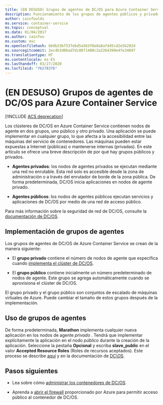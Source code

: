 ```yaml
---
title: (EN DESUSO) Grupos de agentes de DC/OS para Azure Container Service
description: Funcionamiento de los grupos de agentes públicos y privados con un clúster de DC/OS de Azure Container Service.
author: iainfoulds
ms.service: container-service
ms.topic: conceptual
ms.date: 01/04/2017
ms.author: iainfou
ms.custom: mvc
ms.openlocfilehash: bb9b33bf537ebd5a563f8e8a8afd45cd2e5b292d
ms.sourcegitcommit: 2ec4b3d0bad7dc0071400c2a2264399e4fe34897
ms.translationtype: HT
ms.contentlocale: es-ES
ms.lasthandoff: 03/27/2020
ms.locfileid: "76278376"
---
```

# <a name="deprecated-dcos-agent-pools-for-azure-container-service"></a>(EN DESUSO) Grupos de agentes de DC/OS para Azure Container Service

[!INCLUDE [ACS deprecation](../../../includes/container-service-deprecation.md)]

Los clústeres de DC/OS en Azure Container Service contienen nodos de agente en dos grupos, uno público y otro privado. Una aplicación se puede implementar en cualquier grupo, lo que afecta a la accesibilidad entre las máquinas del servicio de contenedores. Las máquinas pueden estar expuestas a Internet (públicas) o mantenerse internas (privadas). En este artículo se ofrece una breve descripción de por qué hay grupos públicos y privados.


* **Agentes privados**: los nodos de agentes privados se ejecutan mediante una red no enrutable. Esta red solo es accesible desde la zona de administración o a través del enrutador de borde de la zona pública. De forma predeterminada, DC/OS inicia aplicaciones en nodos de agente privado. 

* **Agentes públicos**: los nodos de agentes públicos ejecutan servicios y aplicaciones de DC/OS por medio de una red de acceso público. 

Para más información sobre la seguridad de red de DC/OS, consulte la [documentación de DC/OS](https://docs.mesosphere.com/).

## <a name="deploy-agent-pools"></a>Implementación de grupos de agentes

Los grupos de agentes de DC/OS de Azure Container Service se crean de la manera siguiente:

* El **grupo privado** contiene el número de nodos de agente que especifica cuando [implementa el clúster de DC/OS](container-service-deployment.md). 

* El **grupo público** contiene inicialmente un número predeterminado de nodos de agente. Este grupo se agrega automáticamente cuando se aprovisiona el clúster de DC/OS.

El grupo privado y el grupo público son conjuntos de escalado de máquinas virtuales de Azure. Puede cambiar el tamaño de estos grupos después de la implementación.

## <a name="use-agent-pools"></a>Uso de grupos de agentes
De forma predeterminada, **Marathon** implementa cualquier nueva aplicación en los nodos de agente *privado* . Tendrá que implementar explícitamente la aplicación en el nodo *público* durante la creación de la aplicación. Seleccione la pestaña **Opcional** y escriba **slave_public** en el valor **Accepted Resource Roles** (Roles de recursos aceptados). Este proceso se describe [aquí](container-service-mesos-marathon-ui.md#deploy-a-docker-formatted-container) y en la documentación de [DC\OS](https://docs.mesosphere.com/1.7/administration/installing/oss/custom/create-public-agent/).

## <a name="next-steps"></a>Pasos siguientes
* Lea sobre cómo [administrar los contenedores de DC/OS](container-service-mesos-marathon-ui.md).

* Aprenda a [abrir el firewall](container-service-enable-public-access.md) proporcionado por Azure para permitir acceso público al contenedor de DC/OS.

